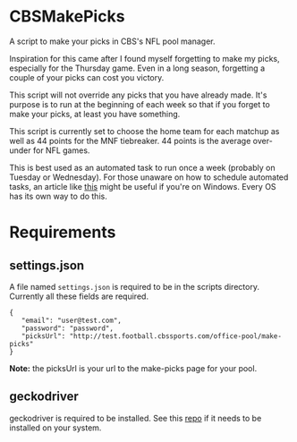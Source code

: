 # CBSMakePicks
A script to make your picks in CBS's NFL pool manager.

Inspiration for this came after I found myself forgetting to make my picks, especially for the Thursday game. Even in a long season, forgetting a couple of your picks can cost you victory.

This script will not override any picks that you have already made. It's purpose is to run at the beginning of each week so that if you forget to make your picks, at least you have something.

This script is currently set to choose the home team for each matchup as well as 44 points for the MNF tiebreaker. 44 points is the average over-under for NFL games.

This is best used as an automated task to run once a week (probably on Tuesday or Wednesday). For those unaware on how to schedule automated tasks, an article like [this](https://datatofish.com/python-script-windows-scheduler/) might be useful if you're on Windows. Every OS has its own way to do this.

# Requirements
## settings.json
A file named `settings.json` is required to be in the scripts directory. Currently all these fields are required.
```
{
   "email": "user@test.com",
   "password": "password",
   "picksUrl": "http://test.football.cbssports.com/office-pool/make-picks"
}
```
**Note:** the picksUrl is your url to the make-picks page for your pool.

## geckodriver
geckodriver is required to be installed. See this [repo](https://github.com/mozilla/geckodriver/releases) if it needs to be installed on your system.
